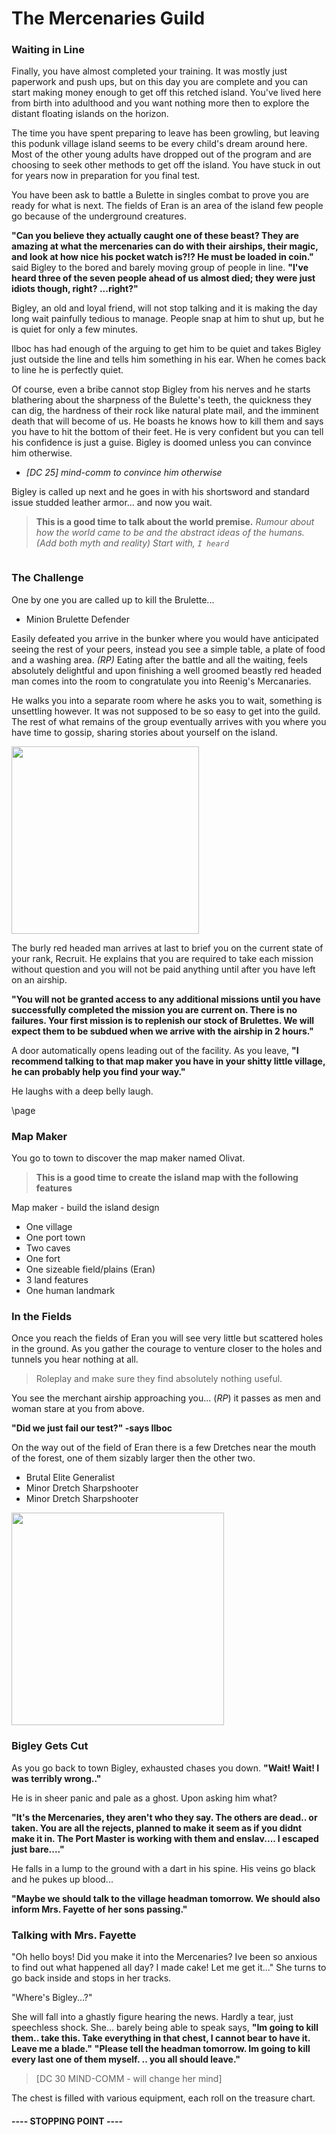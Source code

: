 # The Mercenaries Guild

### Waiting in Line

Finally, you have almost completed your training. It was mostly just paperwork and push ups, but on this day you are complete and you can start making money enough to get off this retched island. You've lived here from birth into adulthood and you want nothing more then to explore the distant floating islands on the horizon.

The time you have spent preparing to leave has been growling, but leaving this podunk village island seems to be every child's dream around here. Most of the other young adults have dropped out of the program and are choosing to seek other methods to get off the island. You have stuck in out for years now in preparation for you final test.

You have been ask to battle a Bulette in singles combat to prove you are ready for what is next. The fields of Eran is an area of the island few people go because of the underground creatures.

__"Can you believe they actually caught one of these beast? They are amazing at what the mercenaries can do with their airships, their magic, and look at how nice his pocket watch is?!? He must be loaded in coin."__ said Bigley to the bored and barely moving group of people in line. __"I've heard three of the seven people ahead of us almost died; they were just idiots though, right? ...right?"__

Bigley, an old and loyal friend, will not stop talking and it is making the day long wait painfully tedious to manage. People snap at him to shut up, but he is quiet for only a few minutes.

Ilboc has had enough of the arguing to get him to be quiet and takes Bigley just outside the line and tells him something in his ear. When he comes back to line he is perfectly quiet.

Of course, even a bribe cannot stop Bigley from his nerves and he starts blathering about the sharpness of the Bulette's teeth, the quickness they can dig, the hardness of their rock like natural plate mail, and the imminent death that will become of us. He boasts he knows how to kill them and says you have to hit the bottom of their feet. He is very confident but you can tell his confidence is just a guise. Bigley is doomed unless you can convince him otherwise.

* _[DC 25] mind-comm to convince him otherwise_

Bigley is called up next and he goes in with his shortsword and standard issue studded leather armor... and now you wait.

> __This is a good time to talk about the world premise.__ _Rumour about how the world came to be and the abstract ideas of the humans. (Add both myth and reality) Start with, `I heard`_

```
```

### The Challenge

One by one you are called up to kill the Brulette...

- Minion Brulette Defender

Easily defeated you arrive in the bunker where you would have anticipated seeing the rest of your peers, instead you see a simple table, a plate of food and a washing area. _(RP)_
Eating after the battle and all the waiting, feels absolutely delightful and upon finishing a well groomed beastly red headed man comes into the room to congratulate you into Reenig's Mercanaries.

He walks you into a separate room where he asks you to wait, something is unsettling however. It was not supposed to be so easy to get into the guild.
The rest of what remains of the group eventually arrives with you where you have time to gossip, sharing stories about yourself on the island.

<img 
  src='https://vignette.wikia.nocookie.net/forgottenrealms/images/b/be/Monster_Manual_5e_-_Bulette_-_p34.jpg/revision/latest?cb=20141110155518' 
  style='width:300px' />

The burly red headed man arrives at last to brief you on the current state of your rank, Recruit.
He explains that you are required to take each mission without question and you will not be paid anything until after you have left on an airship.


__"You will not be granted access to any additional missions until you have successfully completed the mission you are current on. There is no failures. Your first mission is to replenish our stock of Brulettes. We will expect them to be subdued when we arrive with the airship in 2 hours."__


A door automatically opens leading out of the facility.
As you leave, __"I recommend talking to that map maker you have in your shitty little village, he can probably help you find your way."__

He laughs with a deep belly laugh.

\page
### Map Maker
You go to town to discover the map maker named Olivat.

> __This is a good time to create the island map with the following features__

Map maker - build the island design
- One village
- One port town
- Two caves
- One fort
- One sizeable field/plains (Eran)
- 3 land features
- One human landmark

### In the Fields
Once you reach the fields of Eran you will see very little but scattered holes in the ground.
As you gather the courage to venture closer to the holes and tunnels you hear nothing at all.

> Roleplay and make sure they find absolutely nothing useful. 

You see the merchant airship approaching you... (_RP_) it passes as men and woman stare at you from above.

__"Did we just fail our test?" -says Ilboc__

On the way out of the field of Eran there is a few Dretches near the mouth of the forest, one of them sizably larger then the other two.

- Brutal Elite Generalist
- Minor Dretch Sharpshooter
- Minor Dretch Sharpshooter

<img 
  src='https://dnd-wiki.org/w/images/thumb/4/4a/Dretch_-_Chippy.jpg/300px-Dretch_-_Chippy.jpg' 
style='height:340px' />

### Bigley Gets Cut

As you go back to town Bigley, exhausted chases you down.
__"Wait! Wait! I was terribly wrong.."__

He is in sheer panic and pale as a ghost. Upon asking him what?

__"It's the Mercenaries, they aren't who they say. The others are dead.. or taken. You are all the rejects, planned to make it seem as if you didnt make it in. The Port Master is working with them and enslav.... I escaped just bare...."__ 

He falls in a lump to the ground with a dart in his spine.
His veins go black and he pukes up blood...

__"Maybe we should talk to the village headman tomorrow. We should also inform Mrs. Fayette of her sons passing."__

### Talking with Mrs. Fayette

"Oh hello boys! Did you make it into the Mercenaries? Ive been so anxious to find out what happened all day? I made cake! Let me get it..."
She turns to go back inside and stops in her tracks.

"Where's Bigley...?"

She will fall into a ghastly figure hearing the news. Hardly a tear, just speechless shock. She... barely being able to speak says, 
__"Im going to kill them.. take this. Take everything in that chest, I cannot bear to have it. Leave me a blade."__
__"Please tell the headman tomorrow. Im going to kill every last one of them myself. .. you all should leave."__

> [DC 30 MIND-COMM - will change her mind]

The chest is filled with various equipment, each roll on the treasure chart.

#### ---- STOPPING POINT ----